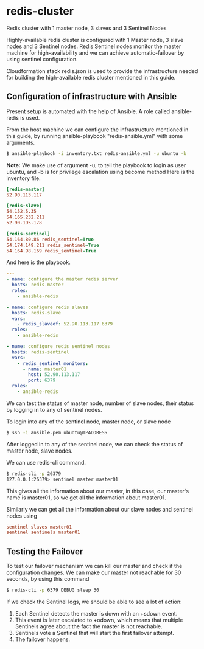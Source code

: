 # redis-cluster
Redis cluster with 1 master node, 3 slaves and 3 Sentinel Nodes

Highly-available redis cluster is configured with 1 Master node, 3 slave nodes and 3 Sentinel nodes. Redis Sentinel nodes monitor the master machine for high-availability and we can achieve automatic-failover by using sentinel configuration.

Cloudformation stack redis.json is used to provide the infrastructure needed for building the high-available redis cluster mentioned in this guide. 

## Configuration of infrastructure with Ansible

Present setup is automated with the help of Ansible. A role called ansible-redis is used. 

From the host machine we can configure the infrastructure mentioned in this guide, by running ansible-playbook "redis-ansible.yml" with some arguments. 

``` bash
$ ansible-playbook -i inventory.txt redis-ansible.yml -u ubuntu -b 
```
**Note:** We make use of argument -u, to tell the playbook to login as user ubuntu, and -b is for privilege escalation using become method
Here is the inventory file.
``` ini
[redis-master]
52.90.113.117

[redis-slave]
54.152.5.35
54.165.232.211
52.90.195.178

[redis-sentinel]
54.164.80.86 redis_sentinel=True
54.174.149.211 redis_sentinel=True
54.164.98.169 redis_sentinel=True
```
And here is the playbook.

``` yml 
---
- name: configure the master redis server
  hosts: redis-master
  roles:
    - ansible-redis

- name: configure redis slaves
  hosts: redis-slave
  vars:
    - redis_slaveof: 52.90.113.117 6379
  roles:
    - ansible-redis

- name: configure redis sentinel nodes
  hosts: redis-sentinel
  vars:
    - redis_sentinel_monitors:
      - name: master01
        host: 52.90.113.117
        port: 6379
  roles:
    - ansible-redis
```

We can test the status of master node, number of slave nodes, their status by logging in to any of sentinel nodes. 

To login into any of the sentinel node, master node, or slave node 
``` bash
$ ssh -i ansible.pem ubuntu@IPADDRESS
```
After logged in to any of the sentinel node, we can check the status of master node, slave nodes. 

We can use redis-cli command.

``` bash
$ redis-cli -p 26379
127.0.0.1:26379> sentinel master master01
```
This gives all the information about our master, in this case, our master's name is master01, so we get all the information about master01.

Similarly we can get all the information about our slave nodes and sentinel nodes using 
``` ini
sentinel slaves master01
sentinel sentinels master01
```
## Testing the Failover

To test our failover mechanism we can kill our master and check if the configuration changes. We can make our master not reachable for 30 seconds, by using this command
``` bash
$ redis-cli -p 6379 DEBUG sleep 30
```
If we check the Sentinel logs, we should be able to see a lot of action:
1) Each Sentinel detects the master is down with an +sdown event.
2) This event is later escalated to +odown, which means that multiple Sentinels agree about the fact the master is not reachable.
3) Sentinels vote a Sentinel that will start the first failover attempt.
4) The failover happens.
